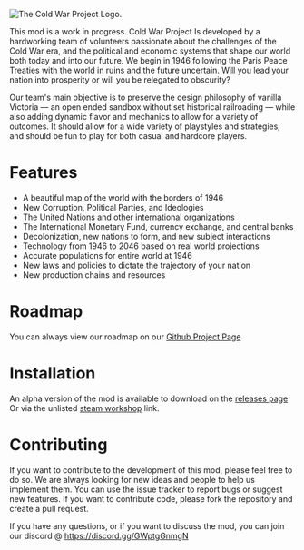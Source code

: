 ![The Cold War Project Logo.](https://media.discordapp.net/attachments/1058484474557501493/1085387967863996466/cwp_logo_square.png)

This mod is a work in progress. Cold War Project Is developed by a hardworking team of volunteers passionate about the challenges of the Cold War era, and the political and economic systems that shape our world both today and into our future. We begin in 1946 following the Paris Peace Treaties with the world in ruins and the future uncertain. Will you lead your nation into prosperity or will you be relegated to obscurity?

Our team's main objective is to preserve the design philosophy of vanilla Victoria — an open ended sandbox without set historical railroading — while also adding dynamic flavor and mechanics to allow for a variety of outcomes. It should allow for a wide variety of playstyles and strategies, and should be fun to play for both casual and hardcore players.

# Features

- A beautiful map of the world with the borders of 1946
- New Corruption, Political Parties, and Ideologies
- The United Nations and other international organizations
- The International Monetary Fund, currency exchange, and central banks
- Decolonization, new nations to form, and new subject interactions
- Technology from 1946 to 2046 based on real world projections
- Accurate populations for entire world at 1946
- New laws and policies to dictate the trajectory of your nation
- New production chains and resources

# Roadmap

You can always view our roadmap on our [Github Project Page](https://github.com/orgs/Cold-War-Project/projects/1)

# Installation

An alpha version of the mod is available to download on the [releases page](https://github.com/Cold-War-Project/CWP-Main/releases)
Or via the unlisted [steam workshop](https://steamcommunity.com/sharedfiles/filedetails/?id=2941771030) link.

# Contributing

If you want to contribute to the development of this mod, please feel free to do so. We are always looking for new ideas and people to help us implement them. You can use the issue tracker to report bugs or suggest new features. If you want to contribute code, please fork the repository and create a pull request.

If you have any questions, or if you want to discuss the mod, you can join our discord @ https://discord.gg/GWptgGnmgN
